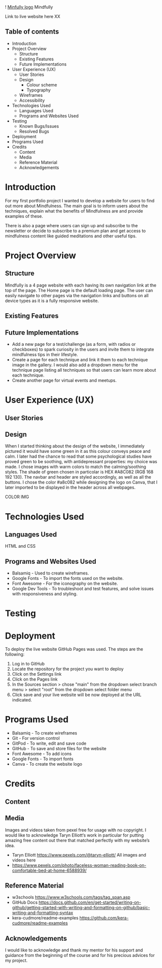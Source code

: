 ! [Minfully logo](/assets/images/Logo-green.png) Mindfully

Link to live website here XX

## Table of contents
- Introduction
- Project Overview
    - Structure
    - Existing Features
    - Future Implementations
- User Experience (UX)
    - User Stories
    - Design
        - Colour scheme
        - Typography
    - Wireframes
    - Accessibility
 - Technologies Used
	- Languages Used
	- Programs and Websites Used
 - Testing
	- Known Bugs/Issues
    - Resolved Bugs
 - Deployment
 - Programs Used
 - Credits
	 - Content
	 - Media
     - Reference Material
	 - Acknowledgements

# Introduction
For my first portfolio project I wanted to develop a website for users to find out more about Mindfulness. The main goal is to inform users about the techniques, explain what the benefits of Mindfulness are and provide examples of these.  

There is also a page where users can sign up and subscribe to the newsletter or decide to subscribe to a premium plan and get access to mindfulness content like guided meditations and other useful tips. 

# Project Overview
## Structure
Mindfully is a 4 page website with each having its own navigation link at the top of the page. The Home page is the default loading page. The user can easily navigate to other pages via the navigation links and buttons on all device types as it is a fully responsive website.


## Existing Features


## Future Implementations
- Add a new page for a test/challenge (as a form, with radios or checkboxes) to spark curiosity in the users and invite them to integrate mindfulness tips in their lifestyle.
- Create a page for each technique and link it them to each technique image in the gallery. I would also add a dropdown menu for the technique page listing all techniques so that users can learn more about each technique.
- Create another page for virtual events and meetups. 



# User Experience (UX)
## User Stories

## Design 
When I started thinking about the design of the website, I immediately pictured it would have some green in it as this colour conveys peace and calm. I later had the chance to read that some psychological studies have proved green to be soothing, with antidepressant properties: my choice was made. I chose images with warm colors to match the calming/soothing styles.
The shade of green chosen in particolar is HEX #A8C082 (RGB	168	192	130). 
The navbar and header are styled accordingly, as well as all the buttons. I chose the color #a8c082 while designing the logo on Canva, that I later imported to be displayed in the header across all webpages.

COLOR IMG 

# Technologies Used
## Languages Used
HTML and CSS

## Programs and Websites Used
- Balsamiq - Used to create wireframes.
- Google Fonts - To import the fonts used on the website.
- Font Awesome - For the iconography on the website.
- Google Dev Tools - To troubleshoot and test features, and solve issues with responsiveness and styling.


# Testing

# Deployment
To deploy the live website GitHub Pages was used.
The steps are the following: 
1. Log in to GitHub 
2. Locate the repository for the project you want to deploy
3. Click on the Settings link
4. Click on the Pages link
5. In the Sources section > chose "main" from the dropdown select branch menu > select "root" from the dropdown select folder menu
6. Click save and your live website will be now deployed at the URL indicated. 


# Programs Used
- Balsamiq - To create wireframes
- Git - For version control
- GitPod - To write, edit and save code
- GitHub - To save and store files for the website
- Font Awesome - To add icons
- Google Fonts - To import fonts
- Canva - To create the website logo

# Credits
## Content

## Media
Images and videos taken from pexel free for usage with no copyright. I would like to acknowledge Taryn Elliott‘s work in particular for putting amazing free content out there that matched perfectly with my website’s idea.
- Taryn Elliott https://www.pexels.com/@taryn-elliott/
All images and videos here 
- https://www.pexels.com/photo/faceless-woman-reading-book-on-comfortable-bed-at-home-6588939/

## Reference Material
- w3schools https://www.w3schools.com/tags/tag_span.asp 
- GitHub Docs https://docs.github.com/en/get-started/writing-on-github/getting-started-with-writing-and-formatting-on-github/basic-writing-and-formatting-syntax
- kera-cudmore/readme-examples https://github.com/kera-cudmore/readme-examples

## Acknowledgements
I would like to acknowledge and thank my mentor for his support and guidance from the beginning of the course and for his precious advices for my project.